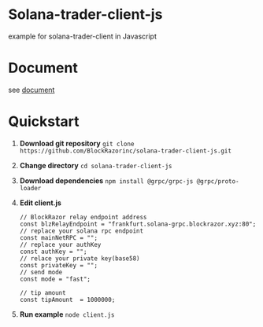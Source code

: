 # Solana-trader-client-js
example for solana-trader-client in Javascript

# Document
see [document](https://blockrazor.gitbook.io/blockrazor/solana/send-transaction/js)

# Quickstart

1. **Download git repository**
   `git clone https://github.com/BlockRazorinc/solana-trader-client-js.git`

2. **Change directory**
   `cd solana-trader-client-js`

3. **Download dependencies**
  `npm install @grpc/grpc-js @grpc/proto-loader`

4. **Edit client.js**

	```
	// BlockRazor relay endpoint address
	const blzRelayEndpoint = "frankfurt.solana-grpc.blockrazor.xyz:80";
	// replace your solana rpc endpoint
	const mainNetRPC = "";
	// replace your authKey
	const authKey = "";
	// relace your private key(base58)
	const privateKey = "";
	// send mode
	const mode = "fast";

	// tip amount
	const tipAmount  = 1000000;
	```

5. **Run example**
`node client.js`
